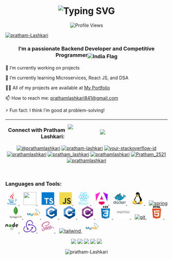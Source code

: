 <h1 align='center'>
  <img src="https://readme-typing-svg.demolab.com?font=Fira+Code&weight=600&size=22&pause=2000&color=FFFFFF&random=false&width=535&lines=%E2%9C%A8+Hey%2C+I'm+Pratham+Lashkari!+%F0%9F%8C%9F" alt="Typing SVG" />
</h1>

<div align='center'>
  <img src="https://komarev.com/ghpvc/?username=pratham-Lashkari&style=flat-square&color=blue" alt="Profile Views" />
</div>


<p align="left"> <a href="https://github.com/ryo-ma/github-profile-trophy"><img src="https://github-profile-trophy.vercel.app/?username=pratham-Lashkari" alt="pratham-Lashkari" /></a> </p>

<h3 align='center'>
 I’m a passionate Backend Developer and Competitive Programmer<img style="vertical-align: sub" src="https://static.vecteezy.com/system/resources/previews/011/571/519/original/circle-flag-of-india-free-png.png" alt="India Flag" width="25" />
</h3>


🔭 I’m currently working on projects

🌱 I’m currently learning Microservices, React JS, and DSA

👨‍💻 All of my projects are available at [My Portfolio](https://pratham-lashkari.netlify.app/)  <!-- Replace with your actual portfolio link -->

📫 How to reach me: prathamlashkari841@gmail.com <!-- Replace with your email -->

⚡ Fun fact: I think I’m good at problem-solving!

<!--### Blogs posts-->
<!-- BLOG-POST-LIST:START -->
<!-- BLOG-POST-LIST:END -->

---
<a href="https://leetcode.com/u/Pratham_2521/" target="_blank">
 <img align="right" src='https://leetcard.jacoblin.cool/Pratham_2521?hide=ranking&border=0&radius=21' width='310"'>
</a>
<a href="https://www.geeksforgeeks.org/user/prathamlashkari/?utm_source=geeksforgeeks&utm_medium=colleges&utm_campaign=users" target="_blank">
 <img align="right" src='https://geeks-for-geeks-stats-api-napiyo.vercel.app/?userName=prathamlashkari' width='210"'>
</a>


<h3 align="center">Connect with Pratham Lashkari:</h3>
<p align="center">
<a href="https://dev.to/@prathamlashkari" target="blank"><img align="center" src="https://raw.githubusercontent.com/rahuldkjain/github-profile-readme-generator/master/src/images/icons/Social/devto.svg" alt="@prathamlashkari" height="30" width="40" /></a>
<a href="https://linkedin.com/in/pratham-lashkari" target="blank"><img align="center" src="https://raw.githubusercontent.com/rahuldkjain/github-profile-readme-generator/master/src/images/icons/Social/linked-in-alt.svg" alt="pratham-lashkari" height="30" width="40" /></a>
<a href="https://stackoverflow.com/users/your-stackoverflow-id" target="blank"><img align="center" src="https://raw.githubusercontent.com/rahuldkjain/github-profile-readme-generator/master/src/images/icons/Social/stack-overflow.svg" alt="your-stackoverflow-id" height="30" width="40" /></a>
<a href="https://fb.com/prathamlashkari" target="blank"><img align="center" src="https://raw.githubusercontent.com/rahuldkjain/github-profile-readme-generator/master/src/images/icons/Social/facebook.svg" alt="prathamlashkari" height="30" width="40" /></a>
<a href="https://instagram.com/prathamlashkari" target="blank"><img align="center" src="https://raw.githubusercontent.com/rahuldkjain/github-profile-readme-generator/master/src/images/icons/Social/instagram.svg" alt="pratham_lashkari" height="30" width="40" /></a>
<a href="https://www.hackerrank.com/prathamlashkari" target="blank"><img align="center" src="https://raw.githubusercontent.com/rahuldkjain/github-profile-readme-generator/master/src/images/icons/Social/hackerrank.svg" alt="prathamlashkari" height="30" width="40" /></a>
<a href="https://leetcode.com/u/Pratham_2521/" target="blank"><img align="center" src="https://raw.githubusercontent.com/rahuldkjain/github-profile-readme-generator/master/src/images/icons/Social/leet-code.svg" alt="Pratham_2521" height="30" width="40" /></a>
<a href="https://auth.geeksforgeeks.org/user/prathamlashkari/?utm_source=geeksforgeeks&utm_medium=my_profile&utm_campaign=auth_user" target="blank"><img align="center" src="https://raw.githubusercontent.com/rahuldkjain/github-profile-readme-generator/master/src/images/icons/Social/geeks-for-geeks.svg" alt="prathamlashkari" height="30" width="40" /></a>
</p>
<br>

<h3 align="left">Languages and Tools:</h3>

<p align="left">
    <a href="https://www.java.com" target="_blank" rel="noreferrer"> 
    <img src="https://raw.githubusercontent.com/devicons/devicon/master/icons/java/java-original.svg" alt="java" width="40" height="40"/> 
  </a>
  &nbsp;&nbsp;
  <a href="https://spring.io/projects/spring-boot" target="_blank" rel="noreferrer"> 
  <img src="https://repository-images.githubusercontent.com/149085612/76e31b00-782c-11e9-8fdc-eec6e93d055b" width="40" height="40"/> 
</a>
    &nbsp;&nbsp;
  <a href="https://www.typescriptlang.org/" target="_blank" rel="noreferrer"> 
    <img src="https://raw.githubusercontent.com/devicons/devicon/master/icons/typescript/typescript-original.svg" alt="typescript" width="40" height="40"/> 
  </a>
  &nbsp;&nbsp;
  <a href="https://developer.mozilla.org/en-US/docs/Web/JavaScript" target="_blank" rel="noreferrer"> 
    <img src="https://raw.githubusercontent.com/devicons/devicon/master/icons/javascript/javascript-original.svg" alt="javascript" width="40" height="40"/> 
  </a>
  &nbsp;&nbsp;
  <a href="https://reactjs.org/" target="_blank" rel="noreferrer"> 
    <img src="https://raw.githubusercontent.com/devicons/devicon/master/icons/react/react-original-wordmark.svg" alt="react" width="40" height="40"/> 
  </a>
  &nbsp;&nbsp;
  <a href="https://angular.io/" target="_blank" rel="noreferrer"> 
    <img src="https://raw.githubusercontent.com/devicons/devicon/master/icons/angular/angular-original.svg" alt="angular" width="40" height="40"/> 
  </a>
  &nbsp;&nbsp;
  <a href="https://www.docker.com/" target="_blank" rel="noreferrer"> 
    <img src="https://raw.githubusercontent.com/devicons/devicon/master/icons/docker/docker-original-wordmark.svg" alt="docker" width="40" height="40"/> 
  </a>
  &nbsp;&nbsp;
  <a href="https://www.linux.org/" target="_blank" rel="noreferrer"> 
    <img src="https://raw.githubusercontent.com/devicons/devicon/master/icons/linux/linux-original.svg" alt="linux" width="40" height="40"/> 
  </a>
  &nbsp;&nbsp;

  <a href="https://spring.io/" target="_blank" rel="noreferrer"> 
    <img src="https://www.vectorlogo.zone/logos/springio/springio-icon.svg" alt="spring" width="40" height="40"/> 
  </a>
  &nbsp;&nbsp;
  <a href="https://www.mongodb.com/" target="_blank" rel="noreferrer"> 
    <img src="https://raw.githubusercontent.com/devicons/devicon/master/icons/mongodb/mongodb-original-wordmark.svg" alt="mongodb" width="40" height="40"/> 
  </a>
  &nbsp;&nbsp;
  <a href="https://www.mysql.com/" target="_blank" rel="noreferrer"> 
    <img src="https://raw.githubusercontent.com/devicons/devicon/master/icons/mysql/mysql-original-wordmark.svg" alt="mysql" width="40" height="40"/> 
  </a>
  &nbsp;&nbsp;
  <a href="https://www.cprogramming.com/" target="_blank" rel="noreferrer"> 
    <img src="https://raw.githubusercontent.com/devicons/devicon/master/icons/c/c-original.svg" alt="c" width="40" height="40"/> 
  </a>
  &nbsp;&nbsp;
  <a href="https://www.w3schools.com/cpp/" target="_blank" rel="noreferrer"> 
    <img src="https://raw.githubusercontent.com/devicons/devicon/master/icons/cplusplus/cplusplus-original.svg" alt="cplusplus" width="40" height="40"/> 
  </a>
  &nbsp;&nbsp;
  <a href="https://www.w3schools.com/cs/" target="_blank" rel="noreferrer"> 
    <img src="https://raw.githubusercontent.com/devicons/devicon/master/icons/csharp/csharp-original.svg" alt="csharp" width="40" height="40"/> 
  </a>
  &nbsp;&nbsp;
  <a href="https://www.w3schools.com/css/" target="_blank" rel="noreferrer"> 
    <img src="https://raw.githubusercontent.com/devicons/devicon/master/icons/css3/css3-original-wordmark.svg" alt="css3" width="40" height="40"/> 
  </a>
  &nbsp;&nbsp;
  <a href="https://expressjs.com" target="_blank" rel="noreferrer"> 
    <img src="https://raw.githubusercontent.com/devicons/devicon/master/icons/express/express-original-wordmark.svg" alt="express" width="40" height="40"/> 
  </a>
  &nbsp;&nbsp;
  <a href="https://git-scm.com/" target="_blank" rel="noreferrer"> 
    <img src="https://www.vectorlogo.zone/logos/git-scm/git-scm-icon.svg" alt="git" width="40" height="40"/> 
  </a>
  &nbsp;&nbsp;
  <a href="https://www.w3.org/html/" target="_blank" rel="noreferrer"> 
    <img src="https://raw.githubusercontent.com/devicons/devicon/master/icons/html5/html5-original-wordmark.svg" alt="html5" width="40" height="40"/> 
  </a>
  &nbsp;&nbsp;
  <a href="https://nodejs.org" target="_blank" rel="noreferrer"> 
    <img src="https://raw.githubusercontent.com/devicons/devicon/master/icons/nodejs/nodejs-original-wordmark.svg" alt="nodejs" width="40" height="40"/> 
  </a>
  &nbsp;&nbsp;
  <a href="https://redux.js.org" target="_blank" rel="noreferrer"> 
    <img src="https://raw.githubusercontent.com/devicons/devicon/master/icons/redux/redux-original.svg" alt="redux" width="40" height="40"/> 
  </a>
  &nbsp;&nbsp;
  <a href="https://sass-lang.com" target="_blank" rel="noreferrer"> 
    <img src="https://raw.githubusercontent.com/devicons/devicon/master/icons/sass/sass-original.svg" alt="sass" width="40" height="40"/> 
  </a>
  &nbsp;&nbsp;
  <a href="https://tailwindcss.com/" target="_blank" rel="noreferrer"> 
    <img src="https://www.vectorlogo.zone/logos/tailwindcss/tailwindcss-icon.svg" alt="tailwind" width="40" height="40"/> 
  </a>
  &nbsp;&nbsp;
  <a href="https://www.mysql.com/" target="_blank" rel="noreferrer"> 
    <img src="https://raw.githubusercontent.com/devicons/devicon/master/icons/mysql/mysql-original-wordmark.svg" alt="mysql" width="40" height="40"/> 
  </a>
</p>






<div align="center">
  <!-- Stats Card -->
  <img align="center" src="http://github-profile-summary-cards.vercel.app/api/cards/stats?username=pratham-Lashkari&theme=2077" height="180em" />
  
  <!-- Most Commit Language Card -->
  <img align="center" src="http://github-profile-summary-cards.vercel.app/api/cards/most-commit-language?username=pratham-Lashkari&theme=2077" height="180em" />
  
  <!-- Repos Per Language Card -->
  <img align="center" src="http://github-profile-summary-cards.vercel.app/api/cards/repos-per-language?username=pratham-Lashkari&theme=2077" height="180em" />
  
  <!-- Productive Time Card -->
  <img align="center" src="http://github-profile-summary-cards.vercel.app/api/cards/productive-time?username=pratham-Lashkari&theme=2077" height="180em" />
  
  <!-- Profile Details Card -->
  <img align="center" src="http://github-profile-summary-cards.vercel.app/api/cards/profile-details?username=pratham-Lashkari&theme=2077" height="180em" />
</div>

<!-- Streak Stats -->
<p align="center">
  <img align="center" src="https://github-readme-streak-stats.herokuapp.com/?user=pratham-Lashkari&theme=dark" alt="pratham-Lashkari" />
</p>
